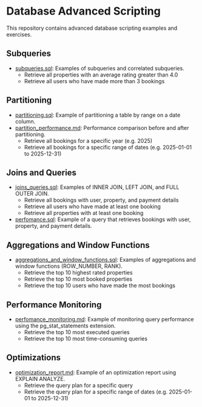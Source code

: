 # Database Advanced Scripting

This repository contains advanced database scripting examples and exercises.

## Subqueries

* [subqueries.sql](subqueries.sql): Examples of subqueries and correlated subqueries.
	+ Retrieve all properties with an average rating greater than 4.0
	+ Retrieve all users who have made more than 3 bookings

## Partitioning

* [partitioning.sql](partitioning.sql): Example of partitioning a table by range on a date column.
* [partition_performance.md](partition_performance.md): Performance comparison before and after partitioning.
	+ Retrieve all bookings for a specific year (e.g. 2025)
	+ Retrieve all bookings for a specific range of dates (e.g. 2025-01-01 to 2025-12-31)

## Joins and Queries

* [joins_queries.sql](joins_queries.sql): Examples of INNER JOIN, LEFT JOIN, and FULL OUTER JOIN.
	+ Retrieve all bookings with user, property, and payment details
	+ Retrieve all users who have made at least one booking
	+ Retrieve all properties with at least one booking
* [perfomance.sql](perfomance.sql): Example of a query that retrieves bookings with user, property, and payment details.

## Aggregations and Window Functions

* [aggregations_and_window_functions.sql](aggregations_and_window_functions.sql): Examples of aggregations and window functions (ROW_NUMBER, RANK).
	+ Retrieve the top 10 highest rated properties
	+ Retrieve the top 10 most booked properties
	+ Retrieve the top 10 users who have made the most bookings

## Performance Monitoring

* [perfomance_monitoring.md](perfomance_monitoring.md): Example of monitoring query performance using the pg_stat_statements extension.
	+ Retrieve the top 10 most executed queries
	+ Retrieve the top 10 most time-consuming queries

## Optimizations

* [optimization_report.md](optimization_report.md): Example of an optimization report using EXPLAIN ANALYZE.
	+ Retrieve the query plan for a specific query
	+ Retrieve the query plan for a specific range of dates (e.g. 2025-01-01 to 2025-12-31)